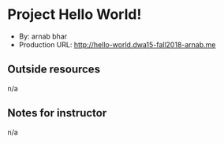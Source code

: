 # Project Hello World!
+ By: arnab bhar
+ Production URL: <http://hello-world.dwa15-fall2018-arnab.me>

## Outside resources
n/a

## Notes for instructor
n/a
